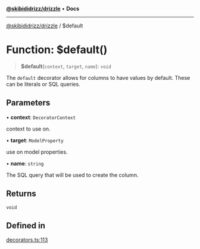 [**@skibididrizz/drizzle**](../README.md) • **Docs**

***

[@skibididrizz/drizzle](../README.md) / $default

# Function: $default()

> **$default**(`context`, `target`, `name`): `void`

The `default` decorator allows for columns to have values by default.  These can be literals or SQL queries.

## Parameters

• **context**: `DecoratorContext`

context to use on.

• **target**: `ModelProperty`

use on model properties.

• **name**: `string`

The SQL query that will be used to create the column.

## Returns

`void`

## Defined in

[decorators.ts:113](https://github.com/skibididrizz/main/blob/def61ef5794ebf1ee607e686f105a6c585684916/packages/drizzle/src/decorators.ts#L113)
